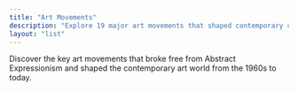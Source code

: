 ```yaml
---
title: "Art Movements"
description: "Explore 19 major art movements that shaped contemporary culture"
layout: "list"
---
```


Discover the key art movements that broke free from Abstract Expressionism and shaped the contemporary art world from the 1960s to today.
